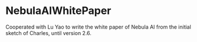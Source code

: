 # NebulaAIWhitePaper

Cooperated with Lu Yao to write the white paper of Nebula AI from the initial sketch of Charles, until version 2.6.

